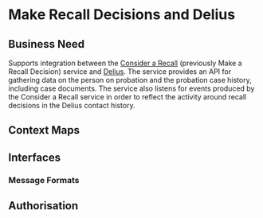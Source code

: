 # Make Recall Decisions and Delius

## Business Need

Supports integration between the
[Consider a Recall](https://github.com/ministryofjustice/make-recall-decision-api)
(previously Make a Recall Decision) service and
[Delius](https://github.com/ministryofjustice/delius). The service
provides an API for gathering data on the person on probation and the
probation case history, including case documents. The service also listens for
events produced by the Consider a Recall service in order to reflect the
activity around recall decisions in the Delius contact history.

## Context Maps

## Interfaces

### Message Formats

## Authorisation
